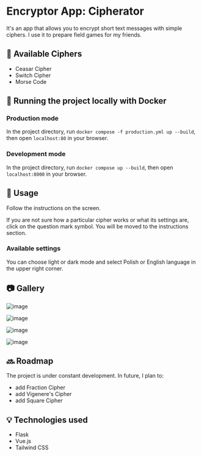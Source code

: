 # Encryptor App: Cipherator

It's an app that allows you to encrypt short text messages with simple ciphers. I use it to prepare field games for my friends.

## :key: Available Ciphers

- Ceasar Cipher
- Switch Cipher
- Morse Code

## :rocket: Running the project locally with Docker
### Production mode
In the project directory, run `docker compose -f production.yml up --build`, then open `localhost:80` in your browser.

### Development mode
In the project directory, run `docker compose up --build`, then open `localhost:8000` in your browser.

## :pushpin: Usage
Follow the instructions on the screen.

If you are not sure how a particular cipher works or what its settings are, click on the question mark symbol. You will be moved to the instructions section.

### Available settings
You can choose light or dark mode and select Polish or English language in the upper right corner.

## :camera: Gallery
![image](https://user-images.githubusercontent.com/62891563/230625475-261d9ba7-3b18-4810-8d20-7aee138416e5.png)

![image](https://user-images.githubusercontent.com/62891563/230625532-04195c8b-adc8-437f-b859-4169c1811e81.png)

![image](https://user-images.githubusercontent.com/62891563/230627684-6a4035ac-af23-41be-b857-18ff4cd729c8.png)

![image](https://user-images.githubusercontent.com/62891563/230627334-b4ad9000-6978-4dbd-82b9-f19f3195ccf2.png)


## :soon: Roadmap
The project is under constant development. In future, I plan to:

- add Fraction Cipher
- add Vigenere's Cipher
- add Square Cipher

## :bulb: Technologies used
- Flask
- Vue.js
- Tailwind CSS
